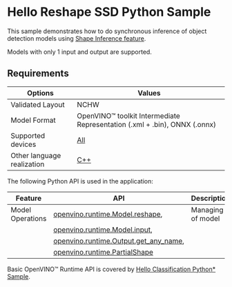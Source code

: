 # Hello Reshape SSD Python Sample

This sample demonstrates how to do synchronous inference of object detection models using [Shape Inference feature](https://docs.openvino.ai/2024/openvino-workflow/running-inference/changing-input-shape.html).

Models with only 1 input and output are supported.

## Requirements

| Options                     | Values                                                                                                   |
| ----------------------------| ---------------------------------------------------------------------------------------------------------|
| Validated Layout            | NCHW                                                                                                     |
| Model Format                | OpenVINO™ toolkit Intermediate Representation (.xml + .bin), ONNX (.onnx)                                |
| Supported devices           | [All](https://docs.openvino.ai/2024/about-openvino/compatibility-and-support/supported-devices.html)      |
| Other language realization  | [C++](https://docs.openvino.ai/2024/learn-openvino/openvino-samples/hello-reshape-ssd.html)                            |

The following Python API is used in the application:

| Feature          | API                                                                                                                                                                        | Description          |
| -----------------| ---------------------------------------------------------------------------------------------------------------------------------------------------------------------------|----------------------|
| Model Operations | [openvino.runtime.Model.reshape](https://docs.openvino.ai/2024/api/ie_python_api/_autosummary/openvino.runtime.Model.html#openvino.runtime.Model.reshape),               | Managing of model    |
|                  | [openvino.runtime.Model.input](https://docs.openvino.ai/2024/api/ie_python_api/_autosummary/openvino.runtime.Model.html#openvino.runtime.Model.input),                   |                      |
|                  | [openvino.runtime.Output.get_any_name](https://docs.openvino.ai/2024/api/ie_python_api/_autosummary/openvino.runtime.Output.html#openvino.runtime.Output.get_any_name),  |                      |
|                  | [openvino.runtime.PartialShape](https://docs.openvino.ai/2024/api/ie_python_api/_autosummary/openvino.runtime.PartialShape.html)                                         |                      |

Basic OpenVINO™ Runtime API is covered by [Hello Classification Python* Sample](https://docs.openvino.ai/2024/learn-openvino/openvino-samples/hello-classification.html).
